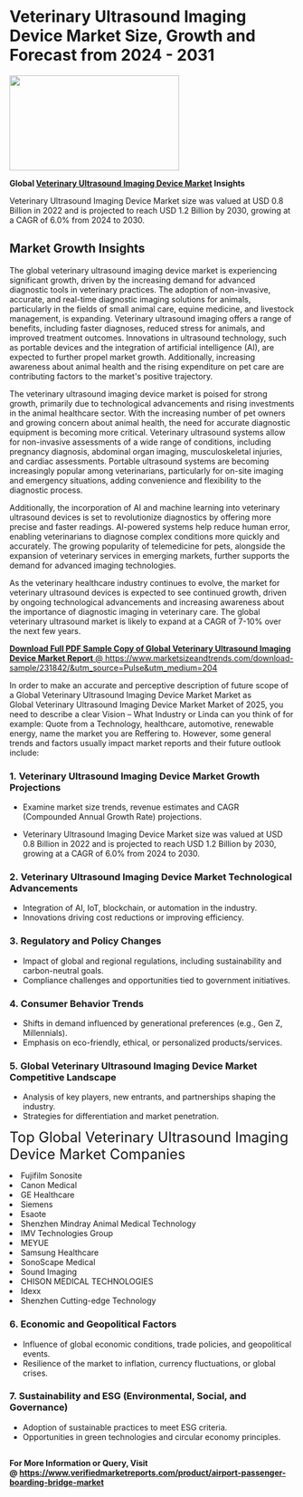 <H1>Veterinary Ultrasound Imaging Device Market Size, Growth and Forecast from 2024 - 2031</H1><img class="aligncenter size-medium wp-image-584254" src="https://thirdeyenews.in/wp-content/uploads/2024/09/Global-Market-Research-300x168.jpeg" alt="" width="300" height="168" /><p><strong>Global&nbsp;<a href="https://www.marketsizeandtrends.com/download-sample/231842/&amp;utm_source=Pulse&amp;utm_medium=204">Veterinary Ultrasound Imaging Device Market</a> Insights</strong></p><p>Veterinary Ultrasound Imaging Device Market size was valued at USD 0.8 Billion in 2022 and is projected to reach USD 1.2 Billion by 2030, growing at a CAGR of 6.0% from 2024 to 2030.</p><p><h2>Market Growth Insights</h2> <p>The global veterinary ultrasound imaging device market is experiencing significant growth, driven by the increasing demand for advanced diagnostic tools in veterinary practices. The adoption of non-invasive, accurate, and real-time diagnostic imaging solutions for animals, particularly in the fields of small animal care, equine medicine, and livestock management, is expanding. Veterinary ultrasound imaging offers a range of benefits, including faster diagnoses, reduced stress for animals, and improved treatment outcomes. Innovations in ultrasound technology, such as portable devices and the integration of artificial intelligence (AI), are expected to further propel market growth. Additionally, increasing awareness about animal health and the rising expenditure on pet care are contributing factors to the market's positive trajectory.</p> <p><a href="#"></a></p> <p>The veterinary ultrasound imaging device market is poised for strong growth, primarily due to technological advancements and rising investments in the animal healthcare sector. With the increasing number of pet owners and growing concern about animal health, the need for accurate diagnostic equipment is becoming more critical. Veterinary ultrasound systems allow for non-invasive assessments of a wide range of conditions, including pregnancy diagnosis, abdominal organ imaging, musculoskeletal injuries, and cardiac assessments. Portable ultrasound systems are becoming increasingly popular among veterinarians, particularly for on-site imaging and emergency situations, adding convenience and flexibility to the diagnostic process.</p> <p>Additionally, the incorporation of AI and machine learning into veterinary ultrasound devices is set to revolutionize diagnostics by offering more precise and faster readings. AI-powered systems help reduce human error, enabling veterinarians to diagnose complex conditions more quickly and accurately. The growing popularity of telemedicine for pets, alongside the expansion of veterinary services in emerging markets, further supports the demand for advanced imaging technologies.</p> <p>As the veterinary healthcare industry continues to evolve, the market for veterinary ultrasound devices is expected to see continued growth, driven by ongoing technological advancements and increasing awareness about the importance of diagnostic imaging in veterinary care. The global veterinary ultrasound market is likely to expand at a CAGR of 7-10% over the next few years.</p> <p><a href="#"></p><p><span class=""><strong>Download Full PDF Sample Copy of Global Veterinary Ultrasound Imaging Device Market Report</strong> @ <a href="https://www.marketsizeandtrends.com/download-sample/231842/&amp;utm_source=Pulse&amp;utm_medium=204" target="_blank">https://www.marketsizeandtrends.com/download-sample/231842/&amp;utm_source=Pulse&amp;utm_medium=204</a></span></p><p>In order to make an accurate and perceptive description of future scope of a Global&nbsp;Veterinary Ultrasound Imaging Device Market Market as Global&nbsp;Veterinary Ultrasound Imaging Device Market Market of 2025, you need to describe a clear Vision &ndash; What Industry or Linda can you think of for example: Quote from a Technology, healthcare, automotive, renewable energy, name the market you are Reffering to. However, some general trends and factors usually impact market reports and their future outlook include:</p><h3>1.&nbsp;<strong>Veterinary Ultrasound Imaging Device Market Growth Projections</strong></h3><ul><li>Examine market size trends, revenue estimates and CAGR (Compounded Annual Growth Rate) projections.</li><li><p>Veterinary Ultrasound Imaging Device Market size was valued at USD 0.8 Billion in 2022 and is projected to reach USD 1.2 Billion by 2030, growing at a CAGR of 6.0% from 2024 to 2030.</p></li></ul><h3>2.&nbsp;<strong>Veterinary Ultrasound Imaging Device Market Technological Advancements</strong></h3><ul><li>Integration of AI, IoT, blockchain, or automation in the industry.</li><li>Innovations driving cost reductions or improving efficiency.</li></ul><h3>3.&nbsp;<strong>Regulatory and Policy Changes</strong></h3><ul><li>Impact of global and regional regulations, including sustainability and carbon-neutral goals.</li><li>Compliance challenges and opportunities tied to government initiatives.</li></ul><h3>4.&nbsp;<strong>Consumer Behavior Trends</strong></h3><ul><li>Shifts in demand influenced by generational preferences (e.g., Gen Z, Millennials).</li><li>Emphasis on eco-friendly, ethical, or personalized products/services.</li></ul><h3>5.&nbsp;<strong>Global Veterinary Ultrasound Imaging Device Market Competitive Landscape</strong></h3><ul><li>Analysis of key players, new entrants, and partnerships shaping the industry.</li><li>Strategies for differentiation and market penetration.</li></ul><p data-pm-slice="1 1 []"><span style="color: inherit; font-family: inherit; font-size: 25px;">Top Global Veterinary Ultrasound Imaging Device Market Companies</span></p><div class="" data-test-id=""><p><li>Fujifilm Sonosite</li><li> Canon Medical</li><li> GE Healthcare</li><li> Siemens</li><li> Esaote</li><li> Shenzhen Mindray Animal Medical Technology</li><li> IMV Technologies Group</li><li> MEYUE</li><li> Samsung Healthcare</li><li> SonoScape Medical</li><li> Sound Imaging</li><li> CHISON MEDICAL TECHNOLOGIES</li><li> Idexx</li><li> Shenzhen Cutting-edge Technology</li></p></div><h3>6.&nbsp;<strong>Economic and Geopolitical Factors</strong></h3><ul><li>Influence of global economic conditions, trade policies, and geopolitical events.</li><li>Resilience of the market to inflation, currency fluctuations, or global crises.</li></ul><h3>7.&nbsp;<strong>Sustainability and ESG (Environmental, Social, and Governance)</strong></h3><ul><li>Adoption of sustainable practices to meet ESG criteria.</li><li>Opportunities in green technologies and circular economy principles.</li></ul><h2><strong style="font-size: 14px;">For More Information or Query, Visit @&nbsp;</strong><a style="background-color: #ffffff; font-size: 14px;" href="https://www.marketsizeandtrends.com/report/veterinary-ultrasound-imaging-device-market/" target="_blank">https://www.verifiedmarketreports.com/product/airport-passenger-boarding-bridge-market</a></h2>
